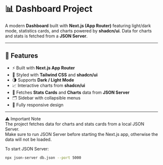 # 📊 Dashboard Project

A modern **Dashboard** built with **Next.js (App Router)** featuring light/dark mode, statistics cards, and charts powered by **shadcn/ui**. Data for charts and stats is fetched from a **JSON Server**.

---

## 🚀 Features
- ⚡ Built with **Next.js App Router**
- 🎨 Styled with **Tailwind CSS** and **shadcn/ui**
- 🌗 Supports **Dark / Light Mode**
- 📈 Interactive charts from **shadcn/ui**
- 🔗 Fetches **Stats Cards** and **Charts** data from **JSON Server**
- 🗂️ Sidebar with collapsible menus
- 📱 Fully responsive design

---
⚠️ Important Note  
The project fetches data for charts and stats cards from a local JSON Server.  
Make sure to run JSON Server before starting the Next.js app, otherwise the data will not be loaded.

To start JSON Server:
```bash
npx json-server db.json --port 5000
